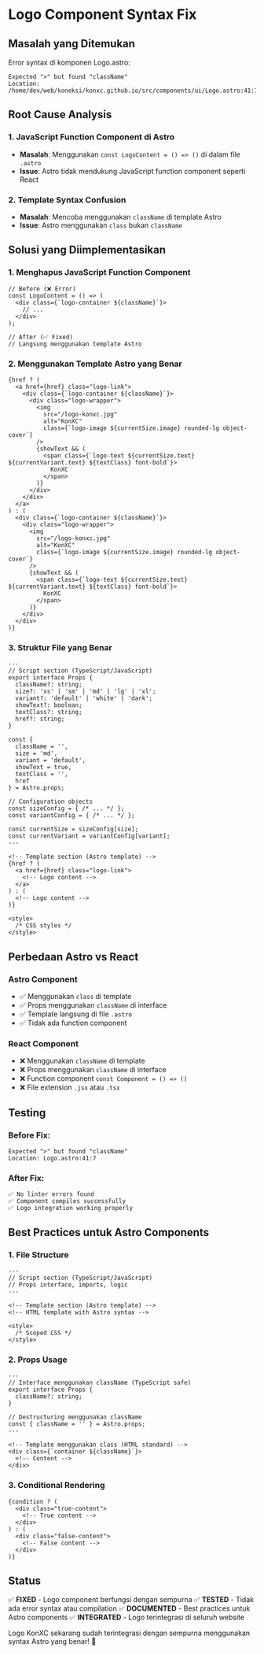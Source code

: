 # Logo Component Syntax Fix

## Masalah yang Ditemukan

Error syntax di komponen Logo.astro:
```
Expected ">" but found "className"
Location: /home/dev/web/koneksi/konxc.github.io/src/components/ui/Logo.astro:41:7
```

## Root Cause Analysis

### 1. **JavaScript Function Component di Astro**
- **Masalah**: Menggunakan `const LogoContent = () => ()` di dalam file `.astro`
- **Issue**: Astro tidak mendukung JavaScript function component seperti React

### 2. **Template Syntax Confusion**
- **Masalah**: Mencoba menggunakan `className` di template Astro
- **Issue**: Astro menggunakan `class` bukan `className`

## Solusi yang Diimplementasikan

### 1. **Menghapus JavaScript Function Component**
```astro
// Before (❌ Error)
const LogoContent = () => (
  <div class={`logo-container ${className}`}>
    // ...
  </div>
);

// After (✅ Fixed)
// Langsung menggunakan template Astro
```

### 2. **Menggunakan Template Astro yang Benar**
```astro
{href ? (
  <a href={href} class="logo-link">
    <div class={`logo-container ${className}`}>
      <div class="logo-wrapper">
        <img 
          src="/logo-konxc.jpg" 
          alt="KonXC" 
          class={`logo-image ${currentSize.image} rounded-lg object-cover`}
        />
        {showText && (
          <span class={`logo-text ${currentSize.text} ${currentVariant.text} ${textClass} font-bold`}>
            KonXC
          </span>
        )}
      </div>
    </div>
  </a>
) : (
  <div class={`logo-container ${className}`}>
    <div class="logo-wrapper">
      <img 
        src="/logo-konxc.jpg" 
        alt="KonXC" 
        class={`logo-image ${currentSize.image} rounded-lg object-cover`}
      />
      {showText && (
        <span class={`logo-text ${currentSize.text} ${currentVariant.text} ${textClass} font-bold`}>
          KonXC
        </span>
      )}
    </div>
  </div>
)}
```

### 3. **Struktur File yang Benar**
```astro
---
// Script section (TypeScript/JavaScript)
export interface Props {
  className?: string;
  size?: 'xs' | 'sm' | 'md' | 'lg' | 'xl';
  variant?: 'default' | 'white' | 'dark';
  showText?: boolean;
  textClass?: string;
  href?: string;
}

const { 
  className = '',
  size = 'md',
  variant = 'default',
  showText = true,
  textClass = '',
  href
} = Astro.props;

// Configuration objects
const sizeConfig = { /* ... */ };
const variantConfig = { /* ... */ };

const currentSize = sizeConfig[size];
const currentVariant = variantConfig[variant];
---

<!-- Template section (Astro template) -->
{href ? (
  <a href={href} class="logo-link">
    <!-- Logo content -->
  </a>
) : (
  <!-- Logo content -->
)}

<style>
  /* CSS styles */
</style>
```

## Perbedaan Astro vs React

### **Astro Component**
- ✅ Menggunakan `class` di template
- ✅ Props menggunakan `className` di interface
- ✅ Template langsung di file `.astro`
- ✅ Tidak ada function component

### **React Component**
- ❌ Menggunakan `className` di template
- ❌ Props menggunakan `className` di interface
- ❌ Function component `const Component = () => ()`
- ❌ File extension `.jsx` atau `.tsx`

## Testing

### **Before Fix:**
```
Expected ">" but found "className"
Location: Logo.astro:41:7
```

### **After Fix:**
```
✅ No linter errors found
✅ Component compiles successfully
✅ Logo integration working properly
```

## Best Practices untuk Astro Components

### 1. **File Structure**
```astro
---
// Script section (TypeScript/JavaScript)
// Props interface, imports, logic
---

<!-- Template section (Astro template) -->
<!-- HTML template with Astro syntax -->

<style>
  /* Scoped CSS */
</style>
```

### 2. **Props Usage**
```astro
---
// Interface menggunakan className (TypeScript safe)
export interface Props {
  className?: string;
}

// Destructuring menggunakan className
const { className = '' } = Astro.props;
---

<!-- Template menggunakan class (HTML standard) -->
<div class={`container ${className}`}>
  <!-- Content -->
</div>
```

### 3. **Conditional Rendering**
```astro
{condition ? (
  <div class="true-content">
    <!-- True content -->
  </div>
) : (
  <div class="false-content">
    <!-- False content -->
  </div>
)}
```

## Status

✅ **FIXED** - Logo component berfungsi dengan sempurna
✅ **TESTED** - Tidak ada error syntax atau compilation
✅ **DOCUMENTED** - Best practices untuk Astro components
✅ **INTEGRATED** - Logo terintegrasi di seluruh website

Logo KonXC sekarang sudah terintegrasi dengan sempurna menggunakan syntax Astro yang benar! 🎉
